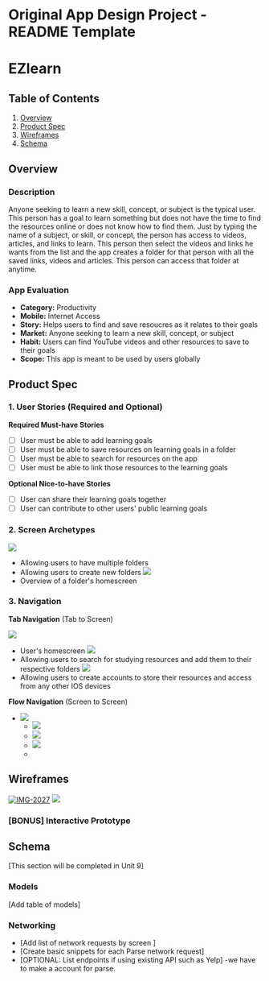 Original App Design Project - README Template
===

# EZlearn

## Table of Contents
1. [Overview](#Overview)
1. [Product Spec](#Product-Spec)
1. [Wireframes](#Wireframes)
2. [Schema](#Schema)

## Overview
### Description
Anyone seeking to learn a new skill, concept, or subject is the typical user. This person has a goal to learn something but does not have the time to find the resources online or does not know how to find them. Just by typing the name of a subject, or skill, or concept, the person has access to videos, articles, and links to learn. This person then select the videos and links he wants from the list and the app creates a folder for that person with all the saved links, videos and articles. This person can access that folder at anytime. 

### App Evaluation
- **Category:** Productivity
- **Mobile:** Internet Access
- **Story:** Helps users to find and save resoucres as it relates to their goals
- **Market:** Anyone seeking to learn a new skill, concept, or subject
- **Habit:** Users can find YouTube videos and other resources to save to their goals
- **Scope:** This app is meant to be used by users globally


## Product Spec

### 1. User Stories (Required and Optional)

**Required Must-have Stories**

* [ ] User must be able to add learning goals
* [ ] User must be able to save resources on learning goals in a folder
* [ ] User must be able to search for resources on the app
* [ ] User must be able to link those resources to the learning goals

**Optional Nice-to-have Stories**

* [ ] User can share their learning goals together
* [ ] User can contribute to other users' public learning goals

### 2. Screen Archetypes

![](https://i.imgur.com/nIhADim.png)
   * Allowing users to have multiple folders
   * Allowing users to create new folders
![](https://i.imgur.com/99XC3WM.png)
   * Overview of a folder's homescreen

### 3. Navigation

**Tab Navigation** (Tab to Screen)

![](https://i.imgur.com/nIhADim.png)
   * User's homescreen
![](https://i.imgur.com/ipDMugu.png)
   * Allowing users to search for studying resources and add them to their respective folders
![](https://i.imgur.com/RD6Uque.png)
   * Allowing users to create accounts to store their resources and access from any other IOS devices

**Flow Navigation** (Screen to Screen)

* ![](https://i.imgur.com/nIhADim.png)
   * ![](https://i.imgur.com/QAtuVsB.png)
   * ![](https://i.imgur.com/pIBzvjh.png)
   * ![](https://i.imgur.com/pjgGC9t.png)
   * 

## Wireframes
<a href="https://ibb.co/37dDPZN"><img src="https://i.ibb.co/mGTLPWq/IMG-2027.jpg" alt="IMG-2027" border="0"></a>
![](https://media.discordapp.net/attachments/1028838792636923974/1030690471137251368/IMG_2027.jpg?width=1152&height=1138)



### [BONUS] Interactive Prototype

## Schema 
[This section will be completed in Unit 9]
### Models
[Add table of models]
### Networking
- [Add list of network requests by screen ]
- [Create basic snippets for each Parse network request]
- [OPTIONAL: List endpoints if using existing API such as Yelp]
-we have to make a account for parse. 
